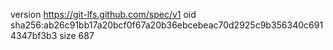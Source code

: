 version https://git-lfs.github.com/spec/v1
oid sha256:ab26c91bb17a20bcf0f67a20b36ebcebeac70d2925c9b356340c6914347bf3b3
size 687
